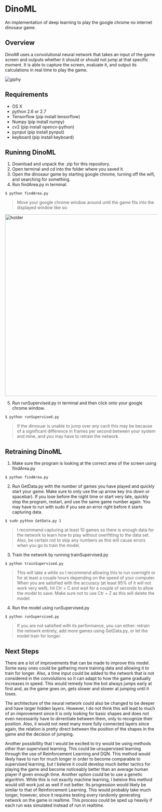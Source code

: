 # DinoML
An implementation of deep learning to play the google chrome no internet dinosaur game.

## Overview

DinoMl uses a convolutional neural network that takes an input of the game screen and outputs whether it should or should not jump at that specific moment. It is able to capture the screen, evaluate it, and output its calculations in real time to play the game.

![giphy](https://user-images.githubusercontent.com/31298849/34912125-9ee2cf30-f88d-11e7-8e19-3de9e1faf5c2.gif)

## Requirements

* OS X
* python 2.6 or 2.7
* Tensorflow (pip install tensorflow)
* Numpy      (pip install numpy)
* cv2        (pip install opencv-python)
* pynput     (pip install pynput)
* keyboard   (pip install keyboard)

## Runinng DinoML

1. Download and unpack the .zip for this repository.
2. Open terminal and cd into the folder where you saved it.
3. Open the dinosaur game by starting google chrome, turning off the wifi, and searching for something.
4. Run findArea.py in terminal.

```
$ python findArea.py
```

>Move your google chrome window around until the game fits into the displayed window like so:
<img width="600" alt="holder" src="https://user-images.githubusercontent.com/31298849/34912316-62c0946e-f893-11e7-9b5d-3176f3dac43d.png">

5. Run runSupervised.py in terminal and then click onto your google chrome window.

```
$ python runSupervised.py
```

>If the dinosuar is unable to jump over any cacti this may be because of a significant difference in frames per second between your system and mine, and you may have to retrain the network.

## Retraining DinoML

1. Make sure the program is looking at the correct area of the screen using findArea.py

```
$ python findArea.py
```
2. Run GetData.py with the number of games you have played and quickly start your game. Make sure to only use the up arrow key (no down or spacebar). If you lose before the night time or start very late, quickly stop the program, restart, and use the same game number again. You may have to run with sudo if you see an error right before it starts capturing data.

```
$ sudo python GetData.py 1
```
>I recommend capturing at least 10 games so there is enough data for the network to learn how to play without overfitting to the data set. Also, be certain not to skip any numbers as this will cause errors when you go to train the model.

3. Train the network by running trainSupervised.py

```
$ python trainSupervised.py
```
>This will take a while so I recommend allowing this to run overnight or for at least a couple hours depending on the speed of your computer. When you are satisfied with the accuracy (at least 95% of it will not work very well), hit Ctr + C and wait for a couple of seconds to allow the model to save. Make sure not to use Ctr + Z as this will delete the model.

4. Run the model using runSupervised.py

```
$ python runSupervised.py
```
>If you are not satisfied with its performance, you can either: retrain the netowrk entirely, add more games using GetData.py, or let the model train for longer.

## Next Steps

There are a lot of improvements that can be made to improve this model. Some easy ones could be gathering more training data and allowing it to train for longer. Also, a time input could be added to the network that is not considered in the convolutions so it can adapt to how the game gradually increases in speed. This would remedy how the bot always jumps early at first and, as the game goes on, gets slower and slower at jumping until it loses. 

The architecture of the neural network could also be changed to be deeper and have larger hidden layers. However, I do not think this will lead to much of an improvement since it is only looking for basic shapes and does not even necessarily have to dirrentiate between them, only to recognize their position. Also, it would not need many more fully connected layers since again, the relation is pretty direct between the position of the shapes in the game and the decision of jumping.

Another possibillity that I would be excited to try would be using methods other than supervised learning. This could be unsupervised learning through the use of Reinforcement Learning and DQN. This method would likely have to run for much longer in order to become comparable to supervised learning, but I beleive it could develop much better tactics for playing the game and become noticeably better than an average human player if given enough time. Another option could be to use a genetic algorithm. While this is not exactly machine learning, I beleive this method would still work just as well if not better. Its progression would likely be similar to that of Reinforcement Learning. This would probably take much longer, however, since it requires testing every randomly generating network on the game in realtime. This process could be sped up heavily if each run was simulated instead of run in realtime.
